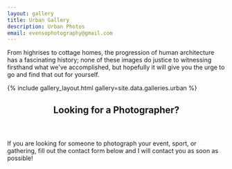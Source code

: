```yaml
---
layout: gallery
title: Urban Gallery
description: Urban Photos
email: evensophotography@gmail.com
---
```


<!-- One -->
<section id="one">
	<div class="inner">
		<p>From highrises to cottage homes, the progression of human architecture has a fascinating history; none of these images do justice to witnessing firsthand what we've accomplished, but hopefully it will give you the urge to go and find that out for yourself.</p>
	</div>
</section>

<!-- Two -->
{% include gallery_layout.html gallery=site.data.galleries.urban %}

<!-- Three -->
<section id="three">
	<div class="inner">
		<header class="major">
			<h2>Looking for a Photographer?</h2>
		</header>
		<p>If you are looking for someone to photograph your event, sport, or gathering, fill out the contact form below and I will contact you as soon as possible!</p>
	</div>
</section>
